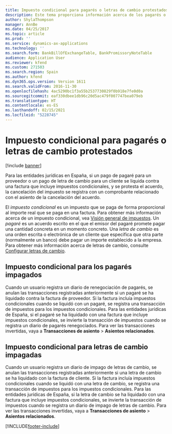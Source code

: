 ```yaml
---
title: Impuesto condicional para pagarés o letras de cambio protestados
description: Este tema proporciona información acerca de los pagarés o letras de cambio para las entidades jurídicas en España.
author: ShylaThompson
manager: AnnBe
ms.date: 04/25/2017
ms.topic: article
ms.prod: ''
ms.service: dynamics-ax-applications
ms.technology: ''
ms.search.form: BankBillOfExchangeTable, BankPromissoryNoteTable
audience: Application User
ms.reviewer: kfend
ms.custom: 271503
ms.search.region: Spain
ms.author: kfend
ms.dyn365.ops.version: Version 1611
ms.search.validFrom: 2016-11-30
ms.openlocfilehash: 4ac5290bc1f3a55b2537730829f0b918e7fe0d0a
ms.sourcegitcommit: eaf330dbee1db96c20d5ac479f007747bea079eb
ms.translationtype: HT
ms.contentlocale: es-ES
ms.lasthandoff: 02/15/2021
ms.locfileid: "5228745"
---
```

# <a name="conditional-sales-tax-for-protested-promissory-notes-or-bills-of-exchange"></a>Impuesto condicional para pagarés o letras de cambio protestados
[!include [banner](../includes/banner.md)]

Para las entidades jurídicas en España, si un pago de pagaré para un proveedor o un pago de letra de cambio para un cliente se liquida contra una factura que incluye impuestos condicionales, y se protesta el acuerdo, la cancelación del impuesto se registra con un comprobante relacionado con el asiento de la cancelación del acuerdo.

El *impuesto condicional* es un impuesto que se paga de forma proporcional al importe real que se paga en una factura. Para obtener más información acerca de un impuesto condicional, vea [Visión general de impuestos](../general-ledger/indirect-taxes-overview.md). Un *pagaré* es un acuerdo escrito en el que el emisor del pagaré promete pagar una cantidad concreta en un momento concreto. Una *letra de cambio* es una orden escrita o electrónica de un cliente que especifica que otra parte (normalmente un banco) debe pagar un importe establecido a la empresa. Para obtener más información acerca de letras de cambio, consulte [Configurar letras de cambio](../accounts-receivable/set-up-bills-exchange.md).

## <a name="conditional-sales-tax-for-protested-promissory-notes"></a>Impuesto condicional para los pagarés impagados
Cuando un usuario registra un diario de renegociación de pagarés, se anulan las transacciones registradas anteriormente si un pagaré se ha liquidado contra la factura de proveedor. Si la factura incluía impuestos condicionales cuando se liquidó con un pagaré, se registra una transacción de impuestos para los impuestos condicionales. Para las entidades jurídicas de España, si el pagaré se ha liquidado con una factura que incluye impuestos condicionales, se invierte la transacción de impuestos cuando se registra un diario de pagarés renegociados. Para ver las transacciones invertidas, vaya a **Transacciones de asiento** &gt; **Asientos relacionados**.

## <a name="conditional-sales-tax-for-protested-bills-of-exchange"></a>Impuesto condicional para letras de cambio impagadas
Cuando un usuario registra un diario de impago de letras de cambio, se anulan las transacciones registradas anteriormente si una letra de cambio se ha liquidado con la factura de cliente. Si la factura incluía impuestos condicionales cuando se liquidó con una letra de cambio, se registra una transacción de impuestos para los impuestos condicionales. Para las entidades jurídicas de España, si la letra de cambio se ha liquidado con una factura que incluye impuestos condicionales, se invierte la transacción de impuestos cuando se registra un diario de impago de letras de cambio. Para ver las transacciones invertidas, vaya a **Transacciones de asiento** &gt; **Asientos relacionados**.




[!INCLUDE[footer-include](../../includes/footer-banner.md)]